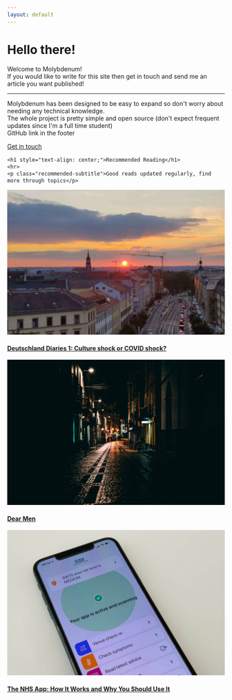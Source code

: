```yaml
---
layout: default
---
```



<div class="jumbotron">
    <h1 class="display-3">Hello there!</h1>
    <p class="lead">Welcome to Molybdenum!<br>If you would like to write for this site then get in touch and send me an article you want published!
    </p>
    <hr class="my-4">
    <p>Molybdenum has been designed to be easy to expand so don't worry about needing any technical knowledge.
    <br>The whole project is pretty simple and open source (don't expect frequent updates since I'm a full time student)
    <br>GitHub link in the footer</p>
    <p class="lead">
      <a class="btn btn-primary btn-lg" href="#Footer" role="button">Get in touch</a>
    </p>
  </div>

  <div class="recommended padding">

    <h1 style="text-align: center;">Recommended Reading</h1>
    <hr>
    <p class="recommended-subtitle">Good reads updated regularly, find more through topics</p>

  </div>

  <div class="container-fluid padding">
    <div class="row text-center padding">
        <div class="col-xs-12 col-sm-6 col-md-4">
            <div class="imageText padding">
                <a href="/articles/deutschlandDiaries/CultureShockOrCovidShock/" class="hvr-grow-shadow">
                <img src="assets/db1.jpg" class="img-fluid" />
                <span class="title"><h4>Deutschland Diaries 1: Culture shock or COVID shock?</h4></span>
                </a>
            </div>
            
</div>
        <div class="col-xs-12 col-sm-6 col-md-4">
            <div class="imageText padding">
                <a href="/articles/currentAffairs/dearMen/" class="hvr-grow-shadow">
                <img src="assets/frederico-almeida-80-IGI1mr24-unsplash-min.jpg" class="img-fluid" />
                <span class="title"><h4>Dear Men</h4></span>
                </a>
            </div>
            
</div>
        <div class="col-sm-12 col-md-4">
            <div class="imageText padding">
                <a href="/articles/science/whyYouShouldUseTheCovid19App/" class="hvr-grow-shadow">
                <img src="assets/john-cameron-QtAGmfK8qYM-unsplash.jpg" class="img-fluid" />
                <span class="title"><h4>The NHS App: How It Works and Why You Should Use It</h4></span>
                </a>
            </div>
        </div>
    </div>

  </div>
